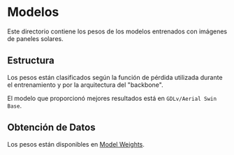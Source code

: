 # Modelos

Este directorio contiene los pesos de los modelos entrenados con imágenes de paneles solares.

## Estructura

Los pesos están clasificados según la función de pérdida utilizada durante el entrenamiento y por la arquitectura del "backbone".

El modelo que proporcionó mejores resultados está en `GDLv/Aerial Swin Base`.

## Obtención de Datos

Los pesos están disponibles en [Model Weights](https://drive.google.com/file/d/1p2CdtLXd-MPRNTKAF6fIcguSwtrKLDIi/view?usp=drive_link).
